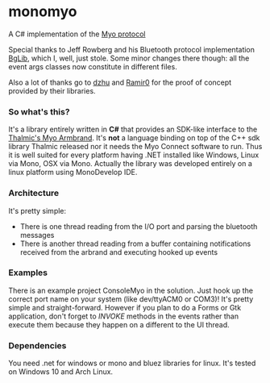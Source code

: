 # monomyo

A C# implementation of the [Myo protocol](https://github.com/thalmiclabs/myo-bluetooth)

Special thanks to Jeff Rowberg and his Bluetooth protocol implementation [BgLib](https://github.com/jrowberg/bglib),
which I, well, just stole. Some minor changes there though: all the event args classes now constitute in different files.

Also a lot of thanks go to [dzhu](https://github.com/dzhu/myo-raw) and [Ramir0](https://github.com/Ramir0/Myo4Linux) for the proof of 
concept provided by their libraries.

### So what's this?
 
It's a library entirely written in __C#__ that provides an SDK-like interface to the [Thalmic's Myo Armbrand](https://www.myo.com/).
It's __not__ a language binding on top of the C++ sdk library Thalmic released nor it needs the Myo Connect software to run.
Thus it is well suited for every platform having .NET installed like Windows, Linux via Mono, OSX via Mono.
Actually the library was developed entirely on a linux platform using MonoDevelop IDE.


### Architecture

It's pretty simple: 
* There is one thread reading from the I/O port and parsing the bluetooth messages
* There is another thread reading from a buffer containing notifications received from the arbrand and executing hooked up events

### Examples

There is an example project ConsoleMyo in the solution. Just hook up the correct port name on your system (like dev/ttyACM0 or COM3)!
 It's pretty simple and straight-forward.
However if you plan to do a Forms or Gtk application, don't forget to _INVOKE_ methods in the events rather than execute them
because they happen on a different to the UI thread.

### Dependencies

You need .net for windows or mono and bluez libraries for linux.
It's tested on Windows 10 and Arch Linux.

